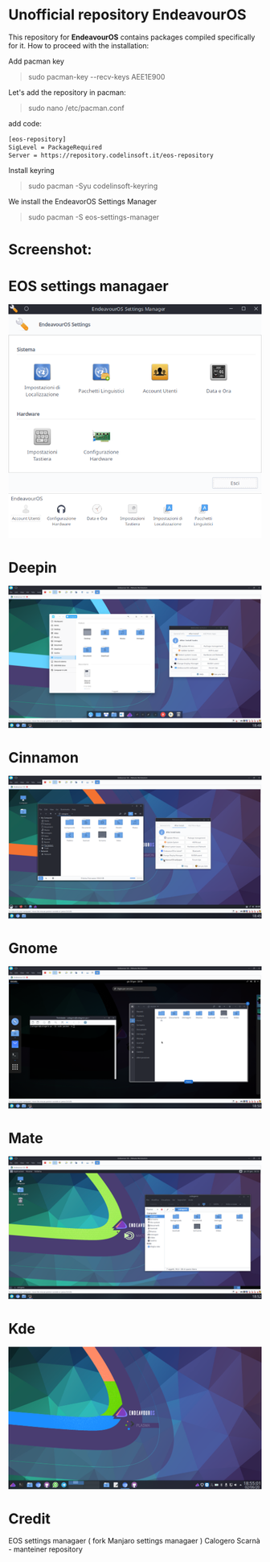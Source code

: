 # Unofficial repository EndeavourOS

This repository for **EndeavourOS** contains packages compiled specifically for it. How to proceed with the installation:

Add pacman key
> sudo pacman-key --recv-keys AEE1E900

Let's add the repository in pacman:

> sudo nano /etc/pacman.conf

add code:

```
[eos-repository] 
SigLevel = PackageRequired
Server = https://repository.codelinsoft.it/eos-repository
```
Install keyring
> sudo pacman -Syu codelinsoft-keyring

We install the EndeavorOS Settings Manager

>sudo pacman -S eos-settings-manager

# Screenshot:

# EOS settings managaer
![eos_settings_manager](/screenshot_theme/eos_settings_manager.png)
![eos_settings_manager](/screenshot_theme/eos_settings_manager_plasma.png)

# Deepin 
![deepin_theme](/screenshot_theme/deepin_theme.png)

# Cinnamon 
![cinnamon_theme](/screenshot_theme/cinnamon_theme.png)

# Gnome 
![gnome_theme](/screenshot_theme/gnome_theme.png)

# Mate
![mate_theme](/screenshot_theme/mate_theme.png)

# Kde
![kde_theme](/screenshot_theme/kde_theme.png)

# Credit
EOS settings managaer ( fork Manjaro settings managaer )
Calogero Scarnà - manteiner repository
